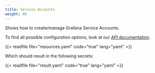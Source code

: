 ```yaml
---
title: Service Accounts
weight: 80
---
```


Shows how to create/manage Grafana Service Accounts.

To find all possible configuration options, look at our [API documentation](/docs/api/#grafanalibrarypanelspec).

{{< readfile file="resources.yaml" code="true" lang="yaml" >}}

Which should result in the following secrets:

{{< readfile file="result.yaml" code="true" lang="yaml" >}}
